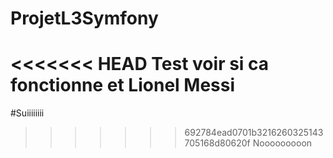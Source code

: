 # ProjetL3Symfony
<<<<<<< HEAD
Test voir si ca fonctionne et Lionel Messi
=======
#Suiiiiiiii
>>>>>>> 692784ead0701b3216260325143705168d80620f
Nooooooooon